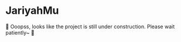 # JariyahMu

🚧 Ooopss, looks like the project is still under construction. Please wait patiently~ 🚧
